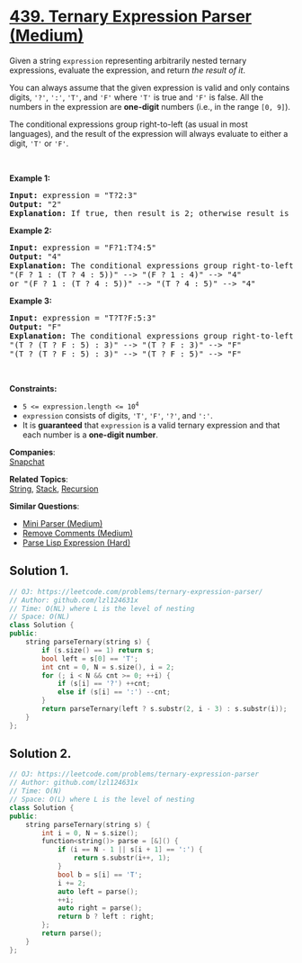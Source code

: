 # [439. Ternary Expression Parser (Medium)](https://leetcode.com/problems/ternary-expression-parser/)

<p>Given a string <code>expression</code> representing arbitrarily nested ternary expressions, evaluate the expression, and return <em>the result of it</em>.</p>

<p>You can always assume that the given expression is valid and only contains digits, <code>'?'</code>, <code>':'</code>, <code>'T'</code>, and <code>'F'</code> where <code>'T'</code> is true and <code>'F'</code> is false. All the numbers in the expression are <strong>one-digit</strong> numbers (i.e., in the range <code>[0, 9]</code>).</p>

<p>The conditional expressions group right-to-left (as usual in most languages), and the result of the expression will always evaluate to either a digit, <code>'T'</code> or <code>'F'</code>.</p>

<p>&nbsp;</p>
<p><strong>Example 1:</strong></p>

<pre><strong>Input:</strong> expression = "T?2:3"
<strong>Output:</strong> "2"
<strong>Explanation:</strong> If true, then result is 2; otherwise result is 3.
</pre>

<p><strong>Example 2:</strong></p>

<pre><strong>Input:</strong> expression = "F?1:T?4:5"
<strong>Output:</strong> "4"
<strong>Explanation:</strong> The conditional expressions group right-to-left. Using parenthesis, it is read/evaluated as:
"(F ? 1 : (T ? 4 : 5))" --&gt; "(F ? 1 : 4)" --&gt; "4"
or "(F ? 1 : (T ? 4 : 5))" --&gt; "(T ? 4 : 5)" --&gt; "4"
</pre>

<p><strong>Example 3:</strong></p>

<pre><strong>Input:</strong> expression = "T?T?F:5:3"
<strong>Output:</strong> "F"
<strong>Explanation:</strong> The conditional expressions group right-to-left. Using parenthesis, it is read/evaluated as:
"(T ? (T ? F : 5) : 3)" --&gt; "(T ? F : 3)" --&gt; "F"
"(T ? (T ? F : 5) : 3)" --&gt; "(T ? F : 5)" --&gt; "F"
</pre>

<p>&nbsp;</p>
<p><strong>Constraints:</strong></p>

<ul>
	<li><code>5 &lt;= expression.length &lt;= 10<sup>4</sup></code></li>
	<li><code>expression</code> consists of digits, <code>'T'</code>, <code>'F'</code>, <code>'?'</code>, and <code>':'</code>.</li>
	<li>It is <strong>guaranteed</strong> that <code>expression</code> is a valid ternary expression and that each number is a <strong>one-digit number</strong>.</li>
</ul>


**Companies**:  
[Snapchat](https://leetcode.com/company/snapchat)

**Related Topics**:  
[String](https://leetcode.com/tag/string/), [Stack](https://leetcode.com/tag/stack/), [Recursion](https://leetcode.com/tag/recursion/)

**Similar Questions**:
* [Mini Parser (Medium)](https://leetcode.com/problems/mini-parser/)
* [Remove Comments (Medium)](https://leetcode.com/problems/remove-comments/)
* [Parse Lisp Expression (Hard)](https://leetcode.com/problems/parse-lisp-expression/)

## Solution 1.

```cpp
// OJ: https://leetcode.com/problems/ternary-expression-parser/
// Author: github.com/lzl124631x
// Time: O(NL) where L is the level of nesting
// Space: O(NL)
class Solution {
public:
    string parseTernary(string s) {
        if (s.size() == 1) return s;
        bool left = s[0] == 'T';
        int cnt = 0, N = s.size(), i = 2;
        for (; i < N && cnt >= 0; ++i) {
            if (s[i] == '?') ++cnt;
            else if (s[i] == ':') --cnt;
        }
        return parseTernary(left ? s.substr(2, i - 3) : s.substr(i));
    }
};
```

## Solution 2.

```cpp
// OJ: https://leetcode.com/problems/ternary-expression-parser
// Author: github.com/lzl124631x
// Time: O(N)
// Space: O(L) where L is the level of nesting
class Solution {
public:
    string parseTernary(string s) {
        int i = 0, N = s.size();
        function<string()> parse = [&]() {
            if (i == N - 1 || s[i + 1] == ':') {
                return s.substr(i++, 1);
            }
            bool b = s[i] == 'T';
            i += 2;
            auto left = parse();
            ++i;
            auto right = parse();
            return b ? left : right;
        };
        return parse();
    }
};
```